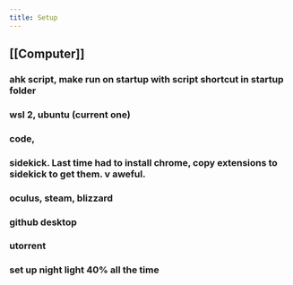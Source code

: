 ```yaml
---
title: Setup
---
```


## [[Computer]]
### ahk script, make run on startup with script shortcut in startup folder

### wsl 2, ubuntu (current one)

### code,

### sidekick. Last time had to install chrome, copy extensions to sidekick to get them. v aweful.

### oculus, steam, blizzard

### github desktop

### utorrent

### set up night light 40% all the time
